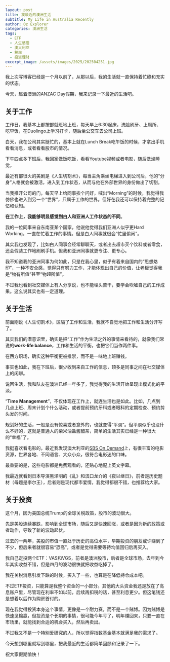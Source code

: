 ```yaml
---
layout: post
title: 我最近的澳洲生活
subtitle: My Life in Australia Recently
author: Oz Explorer
categories: 澳洲生活
tags:
  - ETF
  - 人生感悟
  - 澳大利亚
  - 移民
  - 投资理财
excerpt_image: /assets/images/2025/202504251.jpg
---
```


我上次写博客已经是一个月以前了，从那以后，我的生活就一直保持着忙碌和充实的状态。

今天，趁着澳洲的ANZAC Day假期，我来记录一下最近的生活吧。

## 关于工作

工作日，我基本上都按部就班地上班，每天早上6:30起床，洗脸刷牙、上厕所、吃早饭，在Duolingo上学习打卡，随后坐公交车去公司上班。

白天，我在公司其实挺忙的，基本上就在Lunch Break吃午饭的时候，才拿出手机看看消息，或者看看股市的情况。

下午四点多下班后，我回家做饭吃饭，看看Youtube视频或者电影，随后洗澡睡觉。

最近有部很火的美剧是《人生切割术》，每当主角乘坐电梯进入到公司后，他的“分身”人格就会被激活，进入到工作状态，从而与他在外部世界的身份做出了切割。

当我推开公司的门，每天早上给同事挨个问好，喊出“Morning”的时候，我觉得我仿佛也进入到另一个“世界”，只属于工作的世界。但好在我还可以保持着完整的记忆和认知。

**在工作上，我能够明显感觉到白人和亚洲人工作状态的不同**。

我的一位同事来自东南亚某个国家，他说他觉得我们亚洲人似乎更Hard Working，一直在忙着工作的事情。但是白人同事就很会“忙里偷闲”。

其实我也发现了，比如白人同事会经常聊聊天，或者出去超市买个饮料或者零食，还会假装工作地刷刷手机。但我和亚洲同事就更专注、更专心。

我不知道我的亚洲同事为何如此，只是在我心里，似乎有着来自国内的“思想烙印”，一种不安全感，觉得只有努力工作，才能体现出自己的价值，让老板觉得我是“物有所值”甚至“物超所值”。

不过我也看到社交媒体上有人分享说，也不能埋头苦干，要学会吹嘘自己的工作成果。这么说其实也有一定道理。

## 关于生活

前面刚说《人生切割术》，区隔了工作和生活，我就不自觉地把工作和生活分开写了。

其实我们的潜意识里，确实是把“工作”作为生活之外的事情来看待的，就像我们常说的**work-life balance**，工作和生活的平衡，也把它们当作两件事。

在西方职场，确实这种平衡更被推崇，而不是一味地上班赚钱。

事实也如此，我在下班后，很少收到来自工作的信息，顶多是同事之间在社交媒体上的闲聊。

说回生活，我和队友在澳洲已经一年多了，我觉得我的生活开始呈现出模式化的平淡。

“**Time Management**”，不仅体现在工作上，就连生活也是如此。比如，几点到几点上班、周末计划个什么活动，或者提前预约牙科或者眼科的定期检查、预约剪头发的时间。

规划好的生活，一般是没有惊喜或者意外的，也就变得“平淡”。但平淡似乎也没什么不好的，这就是普通人的柴米油盐酱醋茶，简单的生活其实已经是一种很大的“幸福”了。

我挺喜欢看电影的，最近我发现澳大利亚的[SBS On Demand](https://www.sbs.com.au/ondemand/)上，有很丰富的电影资源，世界各地、不同语言、大众小众，很符合电影迷的口味。

最重要的是，这些电影都是免费观看的，还贴心地配上英文字幕。

我最近就看到日本导演黑泽明的《乱》和滨口龙介的《夜以继日》，前者是历史题材（母题是李尔王），后者则是现代都市爱情，我觉得都很不错，也推荐给大家。

## 关于投资

这个月，因为美国总统Trump的全球关税政策，股市的波动很大。

先是美股连续暴跌，影响到全球市场，随后又是快速回涨，或者是因为新的政策或者动作，导致了新的波动起伏。

过去的一两年，美股的市值一直处于历史的高位水平，早期投资的朋友或许赚到了不少，但后来者就很容易“恐高”，或者是觉得需要等待均值回归后再买入。

我自己定投两个ETF：VAS和VGS，前者是澳洲股市，后者是全球市场，去年到今年其实收益不错，但是四月的波动很快就把收益吃掉了。

我在关税消息引发下跌的时候，买入了一些，也算是在降低持仓成本吧。

不过ETF投资，只能算是我整个资金的一小部分。其他的大头资金我还是放在了高息账户里，尽管现在利率不如以前，后续再扣税的话，甚至利息更少。但这笔钱还是想着以后作为购房首付的。

现在我觉得投资本身这个事情，更像是一个耐力赛，而不是一个赌博。因为赌博是快速见输赢，但投资是个长期的事情，很可能今年亏了，明年赚回来，只要一直在市场里，就能找到合适的机会买入，然后再卖出。

不过我又不是一个特别爱研究的人，所以觉得指数基金基本就满足我的需求了。

今天想到哪里就写到哪里，把我最近的生活都简单回顾和记录了一下。

祝大家假期愉快！

